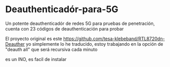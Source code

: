 # Deauthenticadór-para-5G
Un potente deauthenticadór de redes 5G para pruebas de penetración, cuenta con 23 códigos de deauthenticación para probar

El proyecto original es este https://github.com/tesa-klebeband/RTL8720dn-Deauther yo simplemente lo he traducido, estoy trabajando en la opción de "deauth all" que será recursiva cada minuto

es un INO, es facil de instalar
